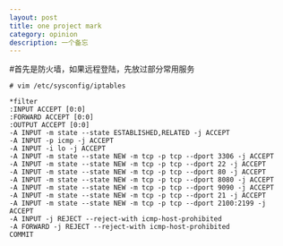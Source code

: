 ```yaml
---
layout: post
title: one project mark
category: opinion
description: 一个备忘
---
```


#首先是防火墙，如果远程登陆，先放过部分常用服务


    # vim /etc/sysconfig/iptables

    *filter
    :INPUT ACCEPT [0:0]
    :FORWARD ACCEPT [0:0]
    :OUTPUT ACCEPT [0:0]
    -A INPUT -m state --state ESTABLISHED,RELATED -j ACCEPT
    -A INPUT -p icmp -j ACCEPT
    -A INPUT -i lo -j ACCEPT
    -A INPUT -m state --state NEW -m tcp -p tcp --dport 3306 -j ACCEPT
    -A INPUT -m state --state NEW -m tcp -p tcp --dport 22 -j ACCEPT
    -A INPUT -m state --state NEW -m tcp -p tcp --dport 80 -j ACCEPT
    -A INPUT -m state --state NEW -m tcp -p tcp --dport 8080 -j ACCEPT
    -A INPUT -m state --state NEW -m tcp -p tcp --dport 9090 -j ACCEPT
    -A INPUT -m state --state NEW -m tcp -p tcp --dport 21 -j ACCEPT
    -A INPUT -m state --state NEW -m tcp -p tcp --dport 2100:2199 -j ACCEPT
    -A INPUT -j REJECT --reject-with icmp-host-prohibited
    -A FORWARD -j REJECT --reject-with icmp-host-prohibited
    COMMIT


